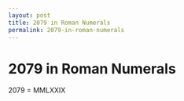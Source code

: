 ```yaml
---
layout: post
title: 2079 in Roman Numerals
permalink: 2079-in-roman-numerals
---
```


# 2079 in Roman Numerals

2079 = MMLXXIX

